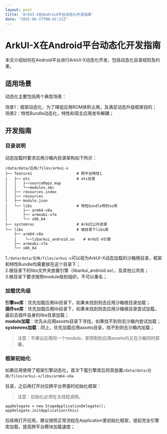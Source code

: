 ```yaml
---
layout: post
title: 'ArkUI-X在Android平台动态化开发指南'
date: "2025-06-17T00:42:21Z"
---
```

ArkUI-X在Android平台动态化开发指南
========================

本文介绍如何在Android平台进行ArkUI-X动态化开发，包括动态化目录规则及约束。

适用场景
----

动态化主要包括两个典型场景：

场景1：框架动态化，为了降低应用ROM体积占用，及满足动态升级框架目的；  
场景2：特性Bundle动态化，特性和宿主应用发布解耦；

开发指南
----

### 目录说明

动态加载时要求应用沙箱内目录架构如下所示：

    /data/data/应用/files/arkui-x    
    ├── feature1                    # 跨平台特性1
    │   ├── ets                     # ets目录
    │   │   ├──sourceMaps.map
    │   │   └──modules.abc
    │   ├── resources.index         
    │   ├── resources              
    │   ├── module.json
    │   └── libs                    # 特性bundle带的so库
    │       ├── arm64-v8a
    │       ├── armeabi-v7a
    │       └── x86_64  
    ├── systemres                   # ArkUI公共资源
    └── libs                        # 根目录下libs库
        ├── arm64-v8a               
        │    └──libarkui_android.so    # ArkUI-X引擎
        ├── armeabi-v7a           
        └── x86_64
    

1.`/data/data/应用/files/arkui-x`可以视为ArkUI-X动态加载的沙箱根目录，框架和特性Bundle均需要放在这个目录下；  
2.根目录下的libs文件夹放置引擎（libarkui\_android.so），及其他公共库；  
3.根目录下要求按照module级别组织，不可以重名；

### 加载优先级

**引擎so库**：优先加载应用lib目录下，如果未找到则去应用沙箱根目录加载；  
**插件so库**：优先加载应用lib目录下，如果未找到则去应用沙箱根目录尝试加载，最后去插件自身的libs目录加载；  
**module加载**：优先从应用assets目录下寻找，如果找不到则去沙箱内尝试加载；  
**systemres加载**：同上，优先加载应用assets目录，找不到则去沙箱内加载；

> 注意：不建议应用同一个module，即预制到应用assets内又在沙箱同时部署。

### 框架初始化

如果应用使用了框架引擎动态化，首次下载引擎库后将其放置`/data/data/应用/files/arkui-x/libs/arm64-v8a`

目录，之后再打开对应跨平台界面时初始化框架：

> 注意：初始化必须在主线程调用。

    appDelegate = new StageApplicationDelegate();
    appDelegate.initApplication(this)
    

后续再打开应用，建议按照正常流程在Application里初始化框架，提前完全引擎库加载，提高跨平台模块加载速度；